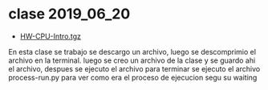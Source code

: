 # clase 2019_06_20

 * [HW-CPU-Intro.tgz](HW-CPU-Intro.tgz)

  En esta clase se trabajo se descargo un archivo, luego se descomprimio
  el archivo en la terminal.
  luego se creo un archivo de la clase y se guardo ahi el archivo, despues se 
  ejecuto el archivo
  para terminar se ejecuto el archivo process-run.py para ver como era 
  el proceso de ejecucion segu su waiting    
